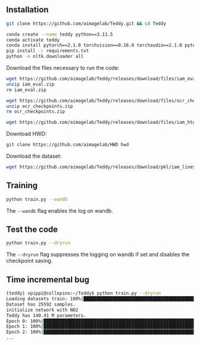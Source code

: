 ## Installation
```bash
git clone https://github.com/aimagelab/Teddy.git && cd Teddy
```

```bash
conda create --name teddy python==3.11.5
conda activate teddy
conda install pytorch==2.1.0 torchvision==0.16.0 torchaudio==2.1.0 pytorch-cuda=12.1 -c pytorch -c nvidia
pip install -r requirements.txt
python -m nltk.downloader all
```

Download the files necessary to run the code:
```bash
wget https://github.com/aimagelab/Teddy/releases/download/files/iam_eval.zip
unzip iam_eval.zip
rm iam_eval.zip

wget https://github.com/aimagelab/Teddy/releases/download/files/ocr_checkpoints.zip
unzip ocr_checkpoints.zip
rm ocr_checkpoints.zip

wget https://github.com/aimagelab/Teddy/releases/download/files/iam_htg_setting.json.gz -P files
```

Download HWD:
```bash
git clone https://github.com/aimagelab/HWD hwd
```

Download the dataset:
```bash
wget https://github.com/aimagelab/Teddy/releases/download/pkl/iam_lines_l_train.pkl -P files/datasets
```

## Training
```bash
python train.py --wandb
```
The `--wandb` flag enables the log on wandb.

## Test the code
```bash
python train.py --dryrun
```
The `--dryrun` flag suppresses the logging on wandb if set and disables the checkpoint saving.

## Time incremental bug
```bash
(teddy) vpippi@collepino:~/Teddy$ python train.py --dryrun
Loading datasets train: 100%|█████████████████████████████████████████████████████████████████████████████| 1/1 [00:02<00:00,  2.91s/it]
Dataset has 25592 samples.
initialize network with N02
Teddy has 140.41 M parameters.
Epoch 0: 100%|██████████████████████████████████████████████████████████████████████████████████████| 1000/1000 [03:36<00:00,  4.63it/s]
Epoch 1: 100%|██████████████████████████████████████████████████████████████████████████████████████| 1000/1000 [03:53<00:00,  4.29it/s]
Epoch 2: 100%|██████████████████████████████████████████████████████████████████████████████████████| 1000/1000 [03:57<00:00,  4.21it/s]
...
```
